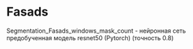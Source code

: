 # Fasads



Segmentation_Fasads_windows_mask_count  - нейронная сеть предобученная модель resnet50 (Pytorch)   (точность 0.8)
 
